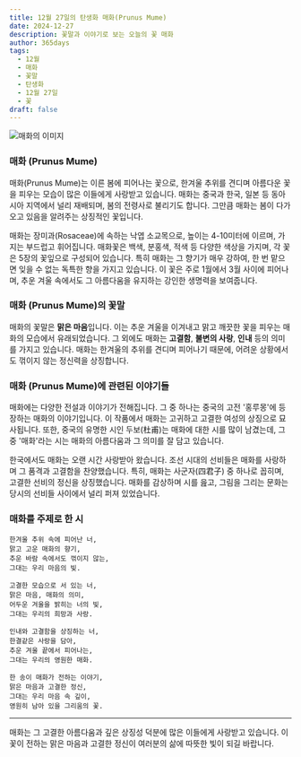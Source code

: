 ```yaml
---
title: 12월 27일의 탄생화 매화(Prunus Mume)
date: 2024-12-27
description: 꽃말과 이야기로 보는 오늘의 꽃 매화
author: 365days
tags:
  - 12월
  - 매화
  - 꽃말
  - 탄생화
  - 12월 27일
  - 꽃
draft: false
---
```



![매화의 이미지](https://cdn.pixabay.com/photo/2020/04/29/08/10/plum-blossoms-5107763_640.jpg#center)


### 매화 (Prunus Mume)

매화(Prunus Mume)는 이른 봄에 피어나는 꽃으로, 한겨울 추위를 견디며 아름다운 꽃을 피우는 모습이 많은 이들에게 사랑받고 있습니다. 매화는 중국과 한국, 일본 등 동아시아 지역에서 널리 재배되며, 봄의 전령사로 불리기도 합니다. 그만큼 매화는 봄이 다가오고 있음을 알려주는 상징적인 꽃입니다.

매화는 장미과(Rosaceae)에 속하는 낙엽 소교목으로, 높이는 4-10미터에 이르며, 가지는 부드럽고 휘어집니다. 매화꽃은 백색, 분홍색, 적색 등 다양한 색상을 가지며, 각 꽃은 5장의 꽃잎으로 구성되어 있습니다. 특히 매화는 그 향기가 매우 강하여, 한 번 맡으면 잊을 수 없는 독특한 향을 가지고 있습니다. 이 꽃은 주로 1월에서 3월 사이에 피어나며, 추운 겨울 속에서도 그 아름다움을 유지하는 강인한 생명력을 보여줍니다.

### 매화 (Prunus Mume)의 꽃말

매화의 꽃말은 **맑은 마음**입니다. 이는 추운 겨울을 이겨내고 맑고 깨끗한 꽃을 피우는 매화의 모습에서 유래되었습니다. 그 외에도 매화는 **고결함**, **불변의 사랑**, **인내** 등의 의미를 가지고 있습니다. 매화는 한겨울의 추위를 견디며 피어나기 때문에, 어려운 상황에서도 꺾이지 않는 정신력을 상징합니다.

### 매화 (Prunus Mume)에 관련된 이야기들

매화에는 다양한 전설과 이야기가 전해집니다. 그 중 하나는 중국의 고전 '홍루몽'에 등장하는 매화의 이야기입니다. 이 작품에서 매화는 고귀하고 고결한 여성의 상징으로 묘사됩니다. 또한, 중국의 유명한 시인 두보(杜甫)는 매화에 대한 시를 많이 남겼는데, 그 중 '매화'라는 시는 매화의 아름다움과 그 의미를 잘 담고 있습니다.

한국에서도 매화는 오랜 시간 사랑받아 왔습니다. 조선 시대의 선비들은 매화를 사랑하며 그 품격과 고결함을 찬양했습니다. 특히, 매화는 사군자(四君子) 중 하나로 꼽히며, 고결한 선비의 정신을 상징했습니다. 매화를 감상하며 시를 읊고, 그림을 그리는 문화는 당시의 선비들 사이에서 널리 퍼져 있었습니다.

### 매화를 주제로 한 시

	한겨울 추위 속에 피어난 너,  
	맑고 고운 매화의 향기,  
	추운 바람 속에서도 꺾이지 않는,  
	그대는 우리 마음의 빛.
	
	고결한 모습으로 서 있는 너,  
	맑은 마음, 매화의 의미,  
	어두운 겨울을 밝히는 너의 빛,  
	그대는 우리의 희망과 사랑.
	
	인내와 고결함을 상징하는 너,  
	한결같은 사랑을 담아,  
	추운 겨울 끝에서 피어나는,  
	그대는 우리의 영원한 매화.
	
	한 송이 매화가 전하는 이야기,  
	맑은 마음과 고결한 정신,  
	그대는 우리 마음 속 깊이,  
	영원히 남아 있을 그리움의 꽃.

---

매화는 그 고결한 아름다움과 깊은 상징성 덕분에 많은 이들에게 사랑받고 있습니다. 이 꽃이 전하는 맑은 마음과 고결한 정신이 여러분의 삶에 따뜻한 빛이 되길 바랍니다.
